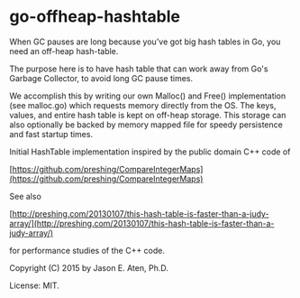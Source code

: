 go-offheap-hashtable
====================

When GC pauses are long because you've got big hash tables in Go, you need an off-heap hash-table.


 The purpose here is to have hash table that can work away
 from Go's Garbage Collector, to avoid long GC pause times.

 We accomplish this by writing our own Malloc() and Free() implementation
 (see malloc.go) which requests memory directly from the OS.
 The keys, values, and entire hash table is kept on off-heap
 storage. This storage can also optionally be backed by memory mapped file
 for speedy persistence and fast startup times.

 Initial HashTable implementation inspired by the public domain C++ code of

 [https://github.com/preshing/CompareIntegerMaps](https://github.com/preshing/CompareIntegerMaps)

 See also

 [http://preshing.com/20130107/this-hash-table-is-faster-than-a-judy-array/](http://preshing.com/20130107/this-hash-table-is-faster-than-a-judy-array/)

 for performance studies of the C++ code.


Copyright (C) 2015 by Jason E. Aten, Ph.D.

License: MIT.